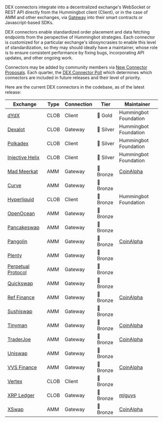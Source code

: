 DEX connectors integrate into a decentralized exchange's WebSocket or REST API directly from the Hummingbot client (Client), or in the case of AMM and other exchanges, via [Gateway](/gateway) into their smart contracts or Javascript-based SDKs. 

DEX connectors enable standardized order placement and data fetching endpoints from the perspective of Hummingbot strategies. Each connector is customized for a particular exchange's idiosyncrasies to enable this level of standardization, so they may should ideally have a maintainer, whose role is to ensure consistent performance by fixing bugs, incorporating API updates, and other ongoing work.

Connectors may be added by community members via [New Connector Proposals](/governance/proposals). Each quarter, the [DEX Connector Poll](/governance/polls) which determines which connectors are included in future releases and their level of priority.

Here are the current DEX connectors in the codebase, as of the latest release:

| Exchange | Type | Connection | Tier | Maintainer |
|----------|------|------------|------|------------|
| [dYdX](../exchanges/dydx.md) | CLOB | Client | 🥇 Gold | Hummingbot Foundation |
| [Dexalot](../exchanges/dexalot.md) | CLOB | Gateway | 🥈 Silver | Hummingbot Foundation |
| [Polkadex](../exchanges/polkadex.md) | CLOB | Client | 🥈 Silver | Hummingbot Foundation |
| [Injective Helix](../exchanges/injective.md) | CLOB | Client | 🥈 Silver | Hummingbot Foundation |
| [Mad Meerkat](../exchanges/mad-meerkat.md) | AMM | Gateway | 🥉 Bronze | [CoinAlpha](https://coinalpha.com) | 
| [Curve](../exchanges/curve.md) | AMM | Gateway | 🥉 Bronze
| [Hyperliquid](../exchanges/hyperliquid.md) | CLOB | Client | 🥉 Bronze | Hummingbot Foundation |
| [OpenOcean](../exchanges/openocean.md) | AMM | Gateway | 🥉 Bronze
| [Pancakeswap](../exchanges/pancakeswap.md) | AMM | Gateway | 🥉 Bronze |  |
| [Pangolin](../exchanges/pangolin.md) | AMM | Gateway | 🥉 Bronze | [CoinAlpha](https://coinalpha.com) | 
| [Plenty](../exchanges/plenty.md) | AMM | Gateway | 🥉 Bronze
| [Perpetual Protocol](../exchanges/perp.md) | AMM | Gateway | 🥉 Bronze
| [Quickswap](../exchanges/quickswap.md) | AMM | Gateway | 🥉 Bronze
| [Ref Finance](../exchanges/ref.md) | AMM | Gateway | 🥉 Bronze | [CoinAlpha](https://coinalpha.com) |
| [Sushiswap](../exchanges/sushiswap.md) | AMM | Gateway | 🥉 Bronze
| [Tinyman](../exchanges/tinyman.md) | AMM | Gateway | 🥉 Bronze | [CoinAlpha](https://coinalpha.com) |
| [TraderJoe](../exchanges/traderjoe.md) | AMM | Gateway | 🥉 Bronze | [CoinAlpha](https://coinalpha.com) |
| [Uniswap](../exchanges/uniswap.md) | AMM | Gateway | 🥉 Bronze |  |
| [VVS Finance](../exchanges/vvs.md) | AMM | Gateway | 🥉 Bronze | [CoinAlpha](https://coinalpha.com) |
| [Vertex](../exchanges/vertex.md) | CLOB | Client | 🥉 Bronze | |
| [XRP Ledger](../exchanges/xrpl.md) | CLOB | Gateway | 🥉 Bronze | [mlguys](https://github.com/mlguys) |
| [XSwap](../exchanges/xswap.md) | AMM | Gateway | 🥉 Bronze | [CoinAlpha](https://coinalpha.com) |

<!-- | [Vega](../exchanges/vega.md) | CLOB | Client | 🥉 Bronze | Hummingbot Foundation | -->

